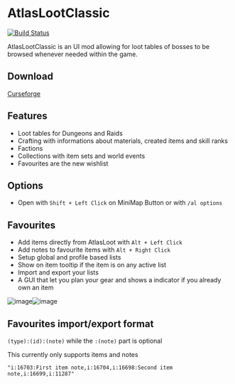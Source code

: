 # AtlasLootClassic

[![Build Status](https://github.com/Hoizame/AtlasLootClassic/workflows/CI/badge.svg)](https://github.com/Hoizame/AtlasLootClassic/actions?workflow=CI)

AtlasLootClassic is an UI mod allowing for loot tables of bosses to be browsed whenever needed within the game.

## Download

[Curseforge](https://www.curseforge.com/wow/addons/atlaslootclassic)

## Features

* Loot tables for Dungeons and Raids
* Crafting with informations about materials, created items and skill ranks
* Factions
* Collections with item sets and world events
* Favourites are the new wishlist

## Options

* Open with `Shift + Left Click` on MiniMap Button or with `/al options`

## Favourites

* Add items directly from AtlasLoot with `Alt + Left Click`
* Add notes to favourite items with `Alt + Right Click`
* Setup global and profile based lists
* Show on item tooltip if the item is on any active list
* Import and export your lists
* A GUI that let you plan your gear and shows a indicator if you already own an item

![image](https://media.forgecdn.net/attachments/260/125/atlasloot-fav-gui.png)![image](https://media.forgecdn.net/attachments/260/931/atlasloot-fav-tt.png)

## Favourites import/export format

`(type):(id):(note)` while the `:(note)` part is optional

This currently only supports items and notes

`"i:16703:First item note,i:16704,i:16698:Second item note,i:16699,i:11287"`
